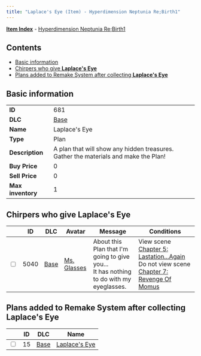 ```yaml
---
title: "Laplace's Eye (Item) - Hyperdimension Neptunia Re;Birth1"
---
```


[**Item Index**](/neptunia/rb1/item/index.html) - [Hyperdimension Neptunia Re;Birth1](/neptunia/rb1)

## Contents

- [Basic information](#basic-information)
- [Chirpers who give **Laplace's Eye**](#chirpers-who-give-laplaces-eye)
- [Plans added to Remake System after collecting **Laplace's Eye**](#plans-added-to-remake-system-after-collecting-laplaces-eye)

## Basic information

|   |   |
| -- | -- |
| **ID** | 681 |
| **DLC** | [Base](/neptunia/rb1/dlc/1-base.html) |
| **Name** | Laplace's Eye |
| **Type** | Plan |
| **Description** | A plan that will show any hidden treasures. Gather the materials and make the Plan! |
| **Buy Price** | 0 |
| **Sell Price** | 0 |
| **Max inventory** | 1 |


## Chirpers who give **Laplace's Eye**

|    | ID | DLC | Avatar | Message | Conditions |
| -- | -- | --- | ------ | ------- | ---------- |
| <input type="checkbox" id="rb1-chirper-event-1-5040" class="trackbox" /> | 5040 | [Base](/neptunia/rb1/dlc/1-base.html) | [Ms. Glasses](/neptunia/rb1/undefined/1-221-ms-glasses.html) | About this Plan that I'm going to give you...<br />It has nothing to do with my eyeglasses. | View scene [Chapter 5: Lastation...Again](/neptunia/rb1/scene/1-501-chapter-5-lastation-again.html)<br />Do not view scene [Chapter 7: Revenge Of Momus](/neptunia/rb1/scene/1-727-chapter-7-revenge-of-momus.html) |


## Plans added to Remake System after collecting **Laplace's Eye**

|    | ID | DLC | Name |
| -- | -- | --- | ---- |
| <input type="checkbox" id="rb1-remake-1-15" class="trackbox" /> | 15 | [Base](/neptunia/rb1/dlc/1-base.html) | [Laplace's Eye](/neptunia/rb1/remake/1-15-laplaces-eye.html) |
